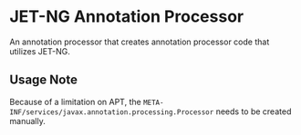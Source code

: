 JET-NG Annotation Processor 
===========================

An annotation processor that creates annotation processor code that utilizes 
JET-NG.

## Usage Note
Because of a limitation on APT, the 
`META-INF/services/javax.annotation.processing.Processor` needs to be created
manually.
 
